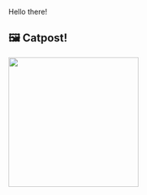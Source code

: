 Hello there!



## 🖼️ Catpost!

<sub>
    <img src="https://cdn2.thecatapi.com/images/RpCAh246H.jpg" height="256">
</sub>

